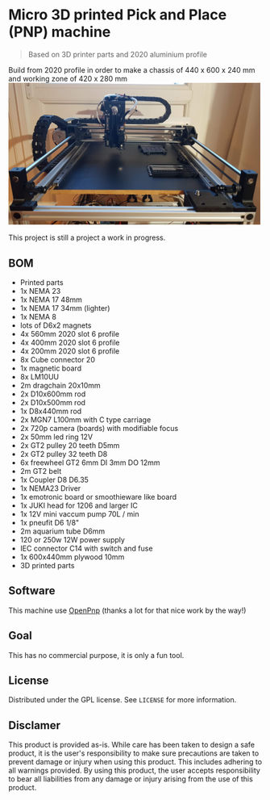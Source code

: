 # Micro 3D printed Pick and Place (PNP) machine 
> Based on 3D printer parts and 2020 aluminium profile

Build from 2020 profile in order to make a chassis of 440 x 600 x 240 mm and working zone of 420 x 280 mm
<img src = "Media/PNP_machine4.jpg" width = 500>

This project is still a project a work in progress.


## BOM
- Printed parts
- 1x NEMA 23
- 1x NEMA 17 48mm
- 1x NEMA 17 34mm (lighter)
- 1x NEMA 8
- lots of D6x2 magnets
- 4x 560mm 2020 slot 6 profile
- 4x 400mm 2020 slot 6 profile
- 4x 200mm 2020 slot 6 profile
- 8x Cube connector 20
- 1x magnetic board
- 8x LM10UU
- 2m dragchain 20x10mm
- 2x D10x600mm rod
- 2x D10x500mm rod
- 1x D8x440mm rod
- 2x MGN7 L100mm with C type carriage
- 2x 720p camera (boards) with modifiable focus
- 2x 50mm led ring 12V
- 2x GT2 pulley 20 teeth D5mm
- 2x GT2 pulley 32 teeth D8
- 6x freewheel GT2 6mm DI 3mm DO 12mm
- 2m GT2 belt
- 1x Coupler D8 D6.35
- 1x NEMA23 Driver
- 1x emotronic board or smoothieware like board
- 1x JUKI head for 1206 and larger IC
- 1x 12V mini vaccum pump 70L / min
- 1x pneufit D6 1/8"
- 2m aquarium tube D6mm
- 120 or 250w 12W power supply
- IEC connector C14 with switch and fuse
- 1x 600x440mm plywood 10mm
- 3D printed parts

## Software
This machine use [OpenPnp](https://openpnp.org/) (thanks a lot for that nice work by the way!)
## Goal
This has no commercial purpose, it is only a fun tool.

## License

Distributed under the GPL license. See ``LICENSE`` for more information.

## Disclamer
This product is provided as-is. While care has been taken to design a safe product, it is the user's responsibility to make sure precautions are taken to prevent damage or injury when using this product. This includes adhering to all warnings provided. By using this product, the user accepts responsibility to bear all liabilities from any damage or injury arising from the use of this product.
